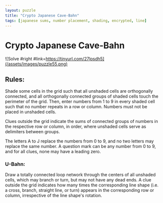 ```yaml
---
layout: puzzle
title: "Crypto Japanese Cave-Bahn"
tags: [japanese sums, number placement, shading, encrypted, line]
---
```


# Crypto Japanese Cave-Bahn

![Solve #right #link=https://tinyurl.com/27lpsdh5](/assets/images/puzzle55.png)

## Rules:

Shade some cells in the grid such that all unshaded cells are orthogonally connected, and all orthogonally connected groups of shaded cells touch the perimeter of the grid. Then, enter numbers from 1 to 9 in every shaded cell such that no number repeats in a row or column. Numbers must not be placed in unshaded cells.

Clues outside the grid indicate the sums of connected groups of numbers in the respective row or column, in order, where unshaded cells serve as delimiters between groups.

The letters A to J replace the numbers from 0 to 9, and no two letters may replace the same number. A question mark can be any number from 0 to 9, and for all clues, none may have a leading zero. 

### U-Bahn:

Draw a totally connected loop network through the centers of all unshaded cells, which may branch or turn, but may not have any dead ends. A clue outside the grid indicates how many times the corresponding line shape (i.e. a cross, branch, straight line, or turn) appears in the corresponding row or column, irrespective of the line shape's rotation.
